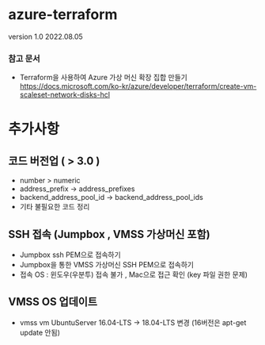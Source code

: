 # azure-terraform

version 1.0 2022.08.05

### 참고 문서
- Terraform을 사용하여 Azure 가상 머신 확장 집합 만들기\
https://docs.microsoft.com/ko-kr/azure/developer/terraform/create-vm-scaleset-network-disks-hcl



# 추가사항
## 코드 버전업 ( > 3.0 )
- number > numeric
- address_prefix → address_prefixes 
- backend_address_pool_id → backend_address_pool_ids
- 기타 불필요한 코드 정리

## SSH 접속 (Jumpbox , VMSS 가상머신 포함)
- Jumpbox ssh PEM으로 접속하기
- Jumpbox을 통한 VMSS 가상머신 SSH PEM으로 접속하기
- 접속 OS : 윈도우(우분투) 접속 불가 , Mac으로 접근 확인 (key 파일 권한 문제)

## VMSS OS 업데이트
- vmss vm UbuntuServer 16.04-LTS -> 18.04-LTS 변경 (16버전은 apt-get update 안됨)
